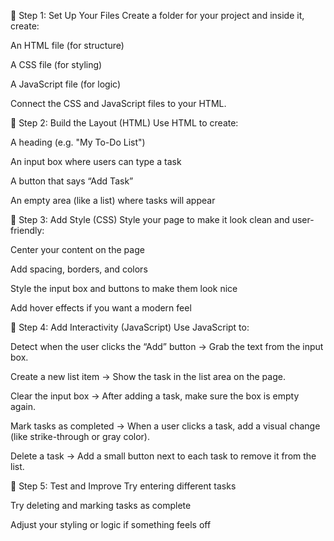 🔹 Step 1: Set Up Your Files
Create a folder for your project and inside it, create:

An HTML file (for structure)

A CSS file (for styling)

A JavaScript file (for logic)

Connect the CSS and JavaScript files to your HTML.

🔹 Step 2: Build the Layout (HTML)
Use HTML to create:

A heading (e.g. "My To-Do List")

An input box where users can type a task

A button that says “Add Task”

An empty area (like a list) where tasks will appear

🔹 Step 3: Add Style (CSS)
Style your page to make it look clean and user-friendly:

Center your content on the page

Add spacing, borders, and colors

Style the input box and buttons to make them look nice

Add hover effects if you want a modern feel

🔹 Step 4: Add Interactivity (JavaScript)
Use JavaScript to:

Detect when the user clicks the “Add” button
→ Grab the text from the input box.

Create a new list item
→ Show the task in the list area on the page.

Clear the input box
→ After adding a task, make sure the box is empty again.

Mark tasks as completed
→ When a user clicks a task, add a visual change (like strike-through or gray color).

Delete a task
→ Add a small button next to each task to remove it from the list.

🔹 Step 5: Test and Improve
Try entering different tasks

Try deleting and marking tasks as complete

Adjust your styling or logic if something feels off

